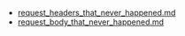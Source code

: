 * [request_headers_that_never_happened.md](request_headers_that_never_happened.md)
* [request_body_that_never_happened.md](request_body_that_never_happened.md)

